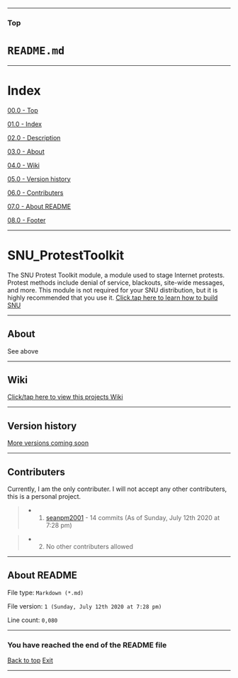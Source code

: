 
***

### Top

# `README.md`

***

# Index

[00.0 - Top](#Top)

[01.0 - Index](#Index)

[02.0 - Description](#SNU_ProtestToolKit)

[03.0 - About](#About)

[04.0 - Wiki](#Wiki)

[05.0 - Version history](#Version-history)

[06.0 - Contributers](#Contributers)

[07.0 - About README](#About-README)

[08.0 - Footer](#You-have-reached-the-end-of-the-README-file)

***

# SNU_ProtestToolkit
The SNU Protest Toolkit module, a module used to stage Internet protests. Protest methods include denial of service, blackouts, site-wide messages, and more. This module is not required for your SNU distribution, but it is highly recommended that you use it. [Click.tap here to learn how to build SNU](https://gist.github.com/seanpm2001/745564a46186888e829fdeb9cda584de)

***

## About

See above

***

## Wiki

[Click/tap here to view this projects Wiki](https://github.com/seanpm2001/SNU_ProtestToolKit/wiki)

***

## Version history

[More versions coming soon](https://www.example.com)

***

## Contributers

Currently, I am the only contributer. I will not accept any other contributers, this is a personal project.

> * 1. [seanpm2001](https://github.com/seanpm2001/) - 14 commits (As of Sunday, July 12th 2020 at 7:28 pm)

> * 2. No other contributers allowed

***

## About README

File type: `Markdown (*.md)`

File version: `1 (Sunday, July 12th 2020 at 7:28 pm)`

Line count: `0,080`

***

### You have reached the end of the README file

[Back to top](#Top) [Exit](https://github.com)

***
